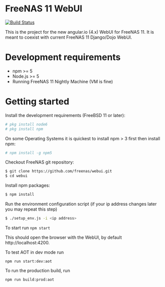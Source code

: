 
FreeNAS 11 WebUI
================
[![Build Status](https://builds.ixsystems.com/jenkins/job/FreeNAS%20-%20WebUI%20Pipeline/job/Github%20master%20/badge/icon)](https://builds.ixsystems.com/jenkins/job/FreeNAS%20-%20WebUI%20Pipeline/job/Github%20master%20/)


This is the project for the new angular.io (4.x) WebUI for FreeNAS 11. It is meant to coexist with current FreeNAS 11 Django/Dojo WebUI.

# Development requirements

  - npm >= 5
  - Node.js >= 5
  - Running FreeNAS 11 Nightly Machine (VM is fine)


# Getting started

Install the development requirements (FreeBSD 11 or later):

```sh
# pkg install node6
# pkg install npm
```

On some Operating Systems it is quickest to install npm > 3 first then install npm:

```sh
# npm install -g npm5
```

Checkout FreeNAS git repository:

```sh
$ git clone https://github.com/freenas/webui.git
$ cd webui
```

Install npm packages:

```sh
$ npm install
```

Run the environment configuration script
(if your ip address changes later you may repeat this step)

```sh
$ ./setup_env.js -i <ip address>
```

To start run
```npm start```

This should open the browser with the WebUI, by default http://localhost:4200.

To test AOT in dev mode run

```npm run start:dev:aot```

To run the production build, run

```npm run build:prod:aot```

